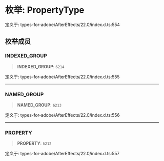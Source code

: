 # 枚举: PropertyType

定义于: types-for-adobe/AfterEffects/22.0/index.d.ts:554

## 枚举成员

### INDEXED\_GROUP

> **INDEXED\_GROUP**: `6214`

定义于: types-for-adobe/AfterEffects/22.0/index.d.ts:555

***

### NAMED\_GROUP

> **NAMED\_GROUP**: `6213`

定义于: types-for-adobe/AfterEffects/22.0/index.d.ts:556

***

### PROPERTY

> **PROPERTY**: `6212`

定义于: types-for-adobe/AfterEffects/22.0/index.d.ts:557

